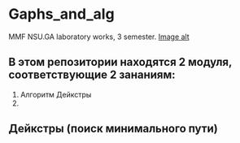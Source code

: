 # Gaphs_and_alg
MMF NSU.GA laboratory works, 3 semester.
[Image alt](https://github.com/TDaryaT/Graphs_and_alg/master/1_TkOgqDF2jMReslONdaB2xg.jpeg)
## В этом репозитории находятся 2 модуля, соответствующие 2 зананиям:
1. Алгоритм Дейкстры
2.

##  Дейкстры (поиск минимального пути)
